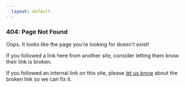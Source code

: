 ```yaml
---
  layout: default
---
```


### 404: Page Not Found

Oops. It looks like the page you're looking for doesn't exist!

If you followed a link here from another site, consider letting them know their link is broken.

If you followed an internal link on this site, please [let us know](/contact/) about the broken link so we can fix it.
